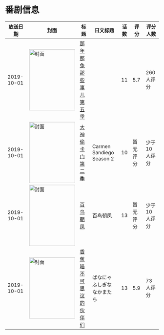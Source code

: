 # 番剧信息

|放送日期|封面|标题|日文标题|话数|评分|评分人数|
|---|---|---|---|---|---|---|
|2019-10-01|<img src="https://lain.bgm.tv/pic/cover/c/3b/5c/291642_WBSBW.jpg" alt="封面" style="width:150px;height:200px;object-fit:cover;">|[那年那兔那些事儿 第五季](https://bangumi.tv/subject/291642)||11|5.7|260人评分|
|2019-10-01|<img src="https://lain.bgm.tv/pic/cover/c/97/56/296178_KjOIz.jpg" alt="封面" style="width:150px;height:200px;object-fit:cover;">|[大神偷卡门 第二季](https://bangumi.tv/subject/296178)|Carmen Sandiego Season 2|10|暂无评分|少于10人评分|
|2019-10-01|<img src="https://lain.bgm.tv/pic/cover/c/d6/26/292833_cZn5a.jpg" alt="封面" style="width:150px;height:200px;object-fit:cover;">|[百鸟朝凤](https://bangumi.tv/subject/292833)|百鸟朝凤|13|暂无评分|少于10人评分|
|2019-10-01|<img src="https://lain.bgm.tv/pic/cover/c/a5/f1/288311_89K8N.jpg" alt="封面" style="width:150px;height:200px;object-fit:cover;">|[香蕉喵 不可思议的伙伴们](https://bangumi.tv/subject/288311)|ばなにゃ ふしぎななかまたち|13|5.9|73人评分|
